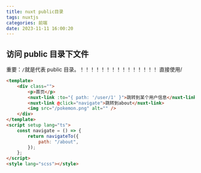 ```yaml
---
title: nuxt public目录
tags: nuxtjs
categories: 前端
date: 2023-11-11 16:00:20
---
```

<meta name="referrer" content="no-referrer"/>

## 访问 public 目录下文件

重要：`/`就是代表 public 目录。！！！！！！！！！！！！！！！
直接使用/

```html
<template>
    <div class="">
        <p>首页</p>
        <nuxt-link :to="{ path: '/user/1' }">跳转到某个用户信息</nuxt-link>
        <nuxt-link @click="navigate">跳转到about</nuxt-link>
        <img src="/pokemon.png" alt="" />
    </div>
</template>
<script setup lang="ts">
    const navigate = () => {
        return navigateTo({
            path: "/about",
        });
    };
</script>
<style lang="scss"></style>
```